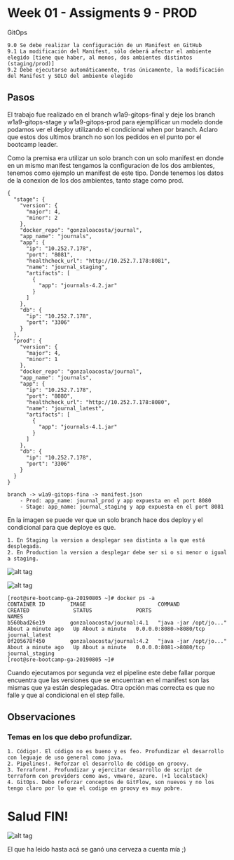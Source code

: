 # Week 01 - Assigments 9 - PROD

GitOps

	9.0	Se debe realizar la configuración de un Manifest en GitHub
	9.1	La modificación del Manifest, sólo deberá afectar el ambiente elegido [tiene que haber, al menos, dos ambientes distintos (staging/prod)]
	9.2	Debe ejecutarse automáticamente, tras únicamente, la modificación del Manifest y SOLO del ambiente elegido

## Pasos

El trabajo fue realizado en el branch w1a9-gitops-final y deje los branch w1a9-gitops-stage y w1a9-gitops-prod para ejemplificar un modelo donde
podamos ver el deploy utilizando el condicional when por branch. Aclaro que estos dos ultimos branch no son los pedidos en el punto por el bootcamp leader.

Como la premisa era utilizar un solo branch con un solo manifest en donde en un mismo manifest tengamos la configuracion de los dos ambientes, 
tenemos como ejemplo un manifest de este tipo. Donde tenemos los datos de la conexion de los dos ambientes, tanto stage como prod.


```
{
  "stage": {
    "version": {
      "major": 4,
      "minor": 2
    },
    "docker_repo": "gonzaloacosta/journal",
    "app_name": "journals",
    "app": {
      "ip": "10.252.7.178",
      "port": "8081",
      "healthcheck_url": "http://10.252.7.178:8081",
      "name": "journal_staging",
      "artifacts": [
        {
          "app": "journals-4.2.jar"
        }
      ]
    },
    "db": {
      "ip": "10.252.7.178",
      "port": "3306"
    }
  },
  "prod": {
    "version": {
      "major": 4,
      "minor": 1
    },
    "docker_repo": "gonzaloacosta/journal",
    "app_name": "journals",
    "app": {
      "ip": "10.252.7.178",
      "port": "8080",
      "healthcheck_url": "http://10.252.7.178:8080",
      "name": "journal_latest",
      "artifacts": [
        {
          "app": "journals-4.1.jar"
        }
      ]
    },
    "db": {
      "ip": "10.252.7.178",
      "port": "3306"
    }
  }
}
```


	branch -> w1a9-gitops-fina -> manifest.json
		- Prod: app_name: journal_prod y app expuesta en el port 8080
		- Stage: app_name: journal_staging y app expuesta en el port 8081

En la imagen se puede ver que un solo branch hace dos deploy y el condicional para que deploye es que.

	1. En Staging la version a desplegar sea distinta a la que está desplegada.
	2. En Production la version a desplegar debe ser si o si menor o igual a staging.
 
![alt tag](https://raw.githubusercontent.com/semperti-bootcamp/sre-bootcamp-ga-20190805/w1a9-gitops-final/images/gitops-final1.png "gitops-final1.png")

![alt tag](https://raw.githubusercontent.com/semperti-bootcamp/sre-bootcamp-ga-20190805/w1a9-gitops-final/images/gitops-final2.png "gitops-final2.png")

```
[root@sre-bootcamp-ga-20190805 ~]# docker ps -a
CONTAINER ID        IMAGE                       COMMAND                  CREATED              STATUS              PORTS                    NAMES
b560bad26e19        gonzaloacosta/journal:4.1   "java -jar /opt/jo..."   About a minute ago   Up About a minute   0.0.0.0:8080->8080/tcp   journal_latest
0f205678f450        gonzaloacosta/journal:4.2   "java -jar /opt/jo..."   About a minute ago   Up About a minute   0.0.0.0:8081->8080/tcp   journal_staging
[root@sre-bootcamp-ga-20190805 ~]# 
```

Cuando ejecutamos por segunda vez el pipeline este debe fallar porque encuentra que las versiones que se encuentran en el manifest son las mismas que ya están desplegadas.
Otra opción mas correcta es que no falle y que al condicional en el step falle.

## Observaciones

### Temas en los que debo profundizar.

	1. Código!. El código no es bueno y es feo. Profundizar el desarrollo con leguaje de uso general como java.
	2. Pipelines!. Reforzar el desarrollo de código en groovy.
	3. Terraform!. Profundizar y ejercitar desarrollo de script de terraform con providers como aws, vmware, azure. (+1 localstack)
	4. GitOps. Debo reforzar conceptos de GitFlow, son nuevos y no los tengo claro por lo que el codigo en groovy es muy pobre.

# Salud FIN!
![alt tag](https://raw.githubusercontent.com/semperti-bootcamp/sre-bootcamp-ga-20190805/w1a9-gitops-prod/images/Guinness.jpg "Guinness.jpg")

El que ha leido hasta acá se ganó una cerveza a cuenta mía ;)
